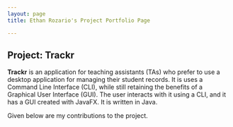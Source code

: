 ```yaml
---
layout: page
title: Ethan Rozario's Project Portfolio Page

---
```


## Project: Trackr

__Trackr__ is an application for teaching assistants (TAs) who prefer to use a desktop application for managing their student records. It is uses a Command Line Interface (CLI), while still retaining the benefits of a Graphical User Interface (GUI). The user interacts with it using a CLI, and it has a GUI created with JavaFX. It is written in Java.

Given below are my contributions to the project.
